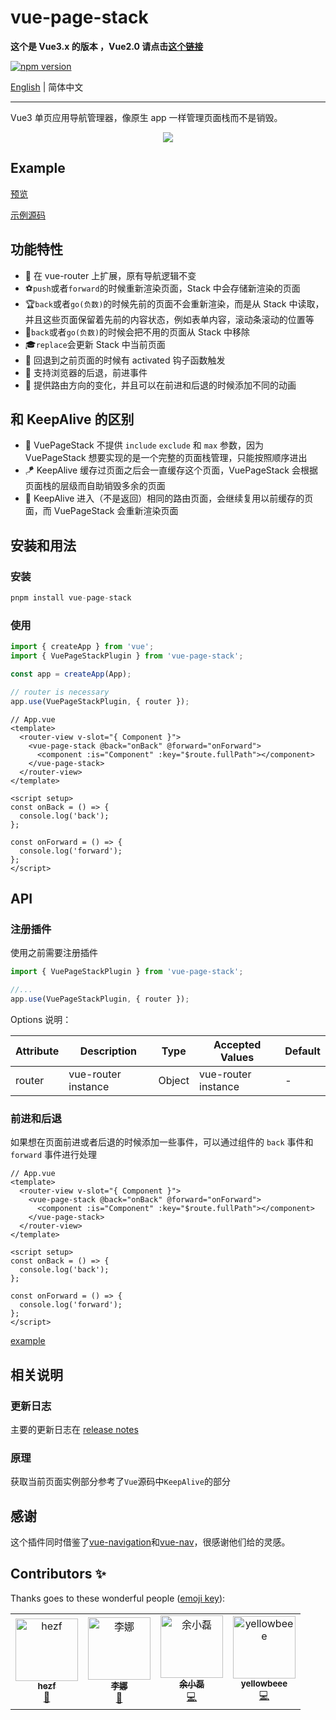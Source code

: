 # vue-page-stack

**这个是 Vue3.x 的版本 ，Vue2.0 请点击[这个链接](https://github.com/hezhongfeng/vue-page-stack/tree/v1.5.0)**

[![npm version](https://badge.fury.io/js/vue-page-stack.svg)](https://badge.fury.io/js/vue-page-stack)

[English](./README.md) | 简体中文

---

Vue3 单页应用导航管理器，像原生 app 一样管理页面栈而不是销毁。

<div align="center">
  <img src="https://gitee.com/hezf/assets/raw/master/202306021131512.gif">
</div>

## Example

[预览](http://vue-page-stack-example.vercel.app/)

[示例源码](https://github.com/hezhongfeng/vue-page-stack-example)

## 功能特性

- 🐉 在 vue-router 上扩展，原有导航逻辑不变
- ⚽`push`或者`forward`的时候重新渲染页面，Stack 中会存储新渲染的页面
- 🏆`back`或者`go(负数)`的时候先前的页面不会重新渲染，而是从 Stack 中读取，并且这些页面保留着先前的内容状态，例如表单内容，滚动条滚动的位置等
- 🏈`back`或者`go(负数)`的时候会把不用的页面从 Stack 中移除
- 🎓`replace`会更新 Stack 中当前页面
- 🎉 回退到之前页面的时候有 activated 钩子函数触发
- 🚀 支持浏览器的后退，前进事件
- 🐰 提供路由方向的变化，并且可以在前进和后退的时候添加不同的动画

## 和 KeepAlive 的区别

- 🌱 VuePageStack 不提供 `include` `exclude` 和 `max` 参数，因为 VuePageStack 想要实现的是一个完整的页面栈管理，只能按照顺序进出
- 🪁 KeepAlive 缓存过页面之后会一直缓存这个页面，VuePageStack 会根据页面栈的层级而自助销毁多余的页面
- 🧬 KeepAlive 进入（不是返回）相同的路由页面，会继续复用以前缓存的页面，而 VuePageStack 会重新渲染页面

## 安装和用法

### 安装

```js
pnpm install vue-page-stack
```

### 使用

```js
import { createApp } from 'vue';
import { VuePageStackPlugin } from 'vue-page-stack';

const app = createApp(App);

// router is necessary
app.use(VuePageStackPlugin, { router });
```

```vue
// App.vue
<template>
  <router-view v-slot="{ Component }">
    <vue-page-stack @back="onBack" @forward="onForward">
      <component :is="Component" :key="$route.fullPath"></component>
    </vue-page-stack>
  </router-view>
</template>

<script setup>
const onBack = () => {
  console.log('back');
};

const onForward = () => {
  console.log('forward');
};
</script>
```

## API

### 注册插件

使用之前需要注册插件

```js
import { VuePageStackPlugin } from 'vue-page-stack';

//...
app.use(VuePageStackPlugin, { router });
```

Options 说明：

| Attribute | Description         | Type   | Accepted Values     | Default        |
| --------- | ------------------- | ------ | ------------------- | -------------- |
| router    | vue-router instance | Object | vue-router instance | -              |

### 前进和后退

如果想在页面前进或者后退的时候添加一些事件，可以通过组件的 `back` 事件和 `forward` 事件进行处理

```vue
// App.vue
<template>
  <router-view v-slot="{ Component }">
    <vue-page-stack @back="onBack" @forward="onForward">
      <component :is="Component" :key="$route.fullPath"></component>
    </vue-page-stack>
  </router-view>
</template>

<script setup>
const onBack = () => {
  console.log('back');
};

const onForward = () => {
  console.log('forward');
};
</script>
```

[example](https://github.com/hezhongfeng/vue-page-stack-example/blob/master/src/App.vue)

## 相关说明

### 更新日志

主要的更新日志在 [release notes](https://github.com/hezhongfeng/vue-page-stack/releases)

### 原理

获取当前页面实例部分参考了`Vue`源码中`KeepAlive`的部分

## 感谢

这个插件同时借鉴了[vue-navigation](https://github.com/zack24q/vue-navigation)和[vue-nav](https://github.com/nearspears/vue-nav)，很感谢他们给的灵感。

## Contributors ✨

Thanks goes to these wonderful people ([emoji key](https://allcontributors.org/docs/en/emoji-key)):

<table>
  <tr>
    <td align="center"><a href="http://hezf.online"><img src="https://avatars2.githubusercontent.com/u/12163050?v=4" width="100px;" alt="hezf"/><br /><sub><b>hezf</b></sub></a><br /><a href="#design-hezhongfeng" title="Design">🎨</a></td>
    <td align="center"><a href="https://github.com/woshilina"><img src="https://avatars0.githubusercontent.com/u/28744945?v=4" width="100px;" alt="李娜"/><br /><sub><b>李娜</b></sub></a><br /><a href="https://github.com/hezhongfeng/vue-page-stack/commits?author=woshilina" title="Documentation">📖</a></td>
    <td align="center"><a href="https://github.com/yuxiaolei1989"><img src="https://avatars0.githubusercontent.com/u/7732447?v=4" width="100px;" alt="余小磊"/><br /><sub><b>余小磊</b></sub></a><br /><a href="https://github.com/hezhongfeng/vue-page-stack/commits?author=yuxiaolei1989" title="Code">💻</a></td>
    <td align="center"><a href="https://github.com/yellowbeee"><img src="https://avatars0.githubusercontent.com/u/16685984?v=4" width="100px;" alt="yellowbeee"/><br /><sub><b>yellowbeee</b></sub></a><br /><a href="https://github.com/hezhongfeng/vue-page-stack/commits?author=yellowbeee" title="Code">💻</a></td>
  </tr>
</table>
